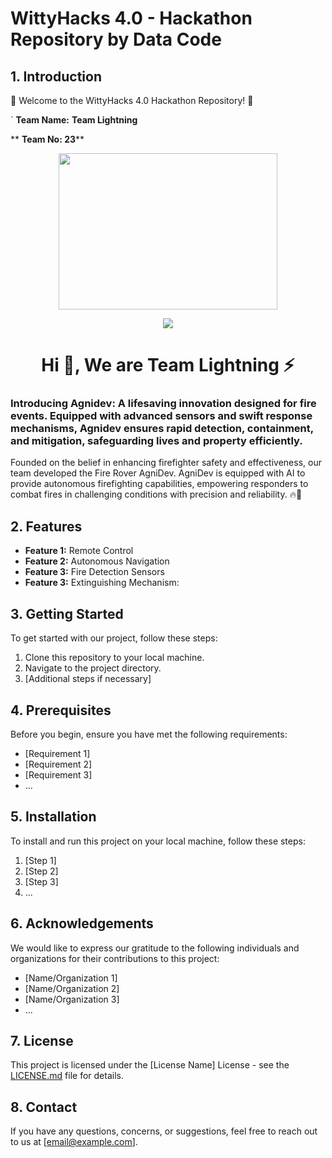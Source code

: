 # WittyHacks 4.0 - Hackathon Repository by Data Code

## 1. Introduction

🚀 Welcome to the WittyHacks 4.0 Hackathon Repository! 🎉

`   **Team Name:** **Team Lightning**

   ** **Team No:   23****
  
<div id="header" align="center">

  <img src="https://camo.githubusercontent.com/c1dcb74cc1c1835b1d716f5051499a2814c683c806b15f04b0eba492863703e9/68747470733a2f2f63646e2e6472696262626c652e636f6d2f75736572732f3733303730332f73637265656e73686f74732f363538313234332f6176656e746f2e676966" width="350" height="250"/>
</div>

<!---GIF--->
<p  align="center">
<img src="https://user-images.githubusercontent.com/73097560/115834477-dbab4500-a447-11eb-908a-139a6edaec5c.gif">             
<br>

<h1 align="center">Hi 👋, We are Team Lightning ⚡</h1>
<h3 align="">Introducing Agnidev: A lifesaving innovation designed for fire events. Equipped with advanced sensors and swift response mechanisms, Agnidev ensures rapid detection, containment, and mitigation, safeguarding lives and property efficiently.</h3>

Founded on the belief in enhancing firefighter safety and effectiveness, our team developed the Fire Rover AgniDev. AgniDev is equipped with AI to provide autonomous firefighting capabilities, empowering responders to combat fires in challenging conditions with precision and reliability. 🔥💪

## 2. Features

- **Feature 1:** Remote Control
- **Feature 2:** Autonomous Navigation
- **Feature 3:** Fire Detection Sensors
- **Feature 3:** Extinguishing Mechanism:

## 3. Getting Started

To get started with our project, follow these steps:

1. Clone this repository to your local machine.
2. Navigate to the project directory.
3. [Additional steps if necessary]

## 4. Prerequisites

Before you begin, ensure you have met the following requirements:

- [Requirement 1]
- [Requirement 2]
- [Requirement 3]
- ...

## 5. Installation

To install and run this project on your local machine, follow these steps:

1. [Step 1]
2. [Step 2]
3. [Step 3]
4. ...

## 6. Acknowledgements

We would like to express our gratitude to the following individuals and organizations for their contributions to this project:

- [Name/Organization 1]
- [Name/Organization 2]
- [Name/Organization 3]
- ...

## 7. License

This project is licensed under the [License Name] License - see the [LICENSE.md](LICENSE.md) file for details.

## 8. Contact

If you have any questions, concerns, or suggestions, feel free to reach out to us at [email@example.com].
